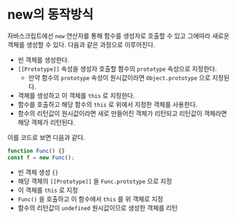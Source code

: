 # new의 동작방식

자바스크립트에선 `new` 연산자를 통해 함수를 생성자로 호출할 수 있고 그에따라 새로운 객체를 생성할 수 있다. 다음과 같은 과정으로 이루어진다.

* 빈 객체를 생성한다.
* `[[Prototype]]` 속성을 생성자 호출할 함수의 `prototype` 속성으로 지정한다.
  * 만약 함수의 `prototype` 속성이 원시값이라면 `Object.prototype` 으로 지정된다.
* 객체를 생성하고 이 객체를 `this` 로 지정한다.
* 함수를 호출하고 해당 함수의 `this` 로 위에서 지정한 객체를 사용한다.
* 함수의 리턴값이 원시값이라면 새로 만들어진 객체가 리턴되고 리턴값이 객체라면 해당 객체가 리턴된다.

이를 코드로 보면 다음과 같다.

```javascript
function Func() {}
const f = new Func();
```

* 빈 객체 생성 `{}`
* 해당 객체의 `[[Prototype]]` 을 `Func.prototype` 으로 지정
* 이 객체를 `this` 로 지정
* `Func()` 을 호출하고 이 함수에서 `this` 를 위 객체로 지정
* 함수의 리턴값이 `undefined` 원시값이므로 생성한 객체를 리턴

<br>

